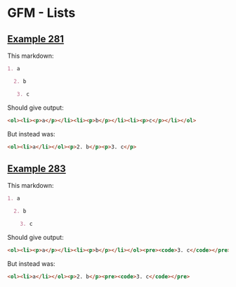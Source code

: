 # GFM - Lists

## [Example 281](https://spec.commonmark.org/0.29/#example-281)

This markdown:

````````````markdown
1. a

  2. b

   3. c

````````````

Should give output:

````````````html
<ol><li><p>a</p></li><li><p>b</p></li><li><p>c</p></li></ol>
````````````

But instead was:

````````````html
<ol><li>a</li></ol><p>2. b</p><p>3. c</p>
````````````
## [Example 283](https://spec.commonmark.org/0.29/#example-283)

This markdown:

````````````markdown
1. a

  2. b

    3. c

````````````

Should give output:

````````````html
<ol><li><p>a</p></li><li><p>b</p></li></ol><pre><code>3. c</code></pre>
````````````

But instead was:

````````````html
<ol><li>a</li></ol><p>2. b</p><pre><code>3. c</code></pre>
````````````
